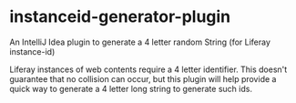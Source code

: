 # instanceid-generator-plugin
An IntelliJ Idea plugin to generate a 4 letter random String (for Liferay instance-id)

Liferay instances of web contents require a 4 letter identifier. This doesn't guarantee that no collision can occur, but this plugin will help provide a quick way to generate a 4 letter long string to generate such ids.
